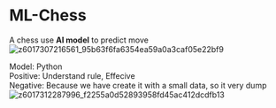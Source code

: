 # ML-Chess       
A chess use **AI model** to predict move             
   ![z6017307216561_95b63f6fa6354ea59a0a3caf05e22bf9](https://github.com/user-attachments/assets/7ff49b6e-8eea-407c-b598-87bea72aa6d1)            
    
Model: Python           
Positive: Understand rule, Effecive      
Negative: Because we have create it with a small data, so it very dump              
![z6017312287996_f2255a0d52893958fd45ac412dcdfb13](https://github.com/user-attachments/assets/3cf7bd78-4df7-4370-97c0-55cca7f5ad4a)        
